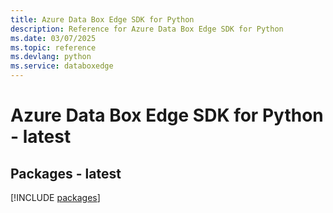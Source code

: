 ```yaml
---
title: Azure Data Box Edge SDK for Python
description: Reference for Azure Data Box Edge SDK for Python
ms.date: 03/07/2025
ms.topic: reference
ms.devlang: python
ms.service: databoxedge
---
```

# Azure Data Box Edge SDK for Python - latest
## Packages - latest
[!INCLUDE [packages](data-box-edge-index.md)]